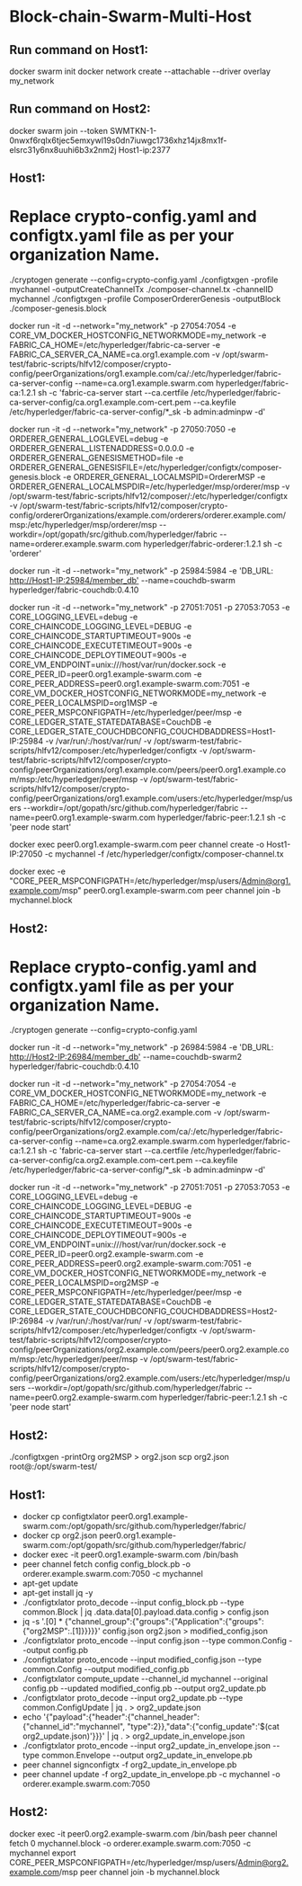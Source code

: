 # Block-chain-Swarm-Multi-Host
Run command on  Host1:
------------------------
docker swarm init
docker network create --attachable --driver overlay my_network

Run command on  Host2:
------------------------
docker swarm join --token SWMTKN-1-0nwxf6rqlx6tjec5emxywl19s0dn7iuwgc1736xhz14jx8mx1f-elsrc31y6nx8uuhi6b3x2nm2j Host1-ip:2377

Host1:
------
# Replace crypto-config.yaml and configtx.yaml file as per your organization Name.
./cryptogen generate --config=crypto-config.yaml
./configtxgen -profile mychannel -outputCreateChannelTx ./composer-channel.tx -channelID mychannel
./configtxgen -profile ComposerOrdererGenesis -outputBlock ./composer-genesis.block

docker run -it -d --network="my_network" -p 27054:7054 -e CORE_VM_DOCKER_HOSTCONFIG_NETWORKMODE=my_network -e FABRIC_CA_HOME=/etc/hyperledger/fabric-ca-server -e FABRIC_CA_SERVER_CA_NAME=ca.org1.example.com -v /opt/swarm-test/fabric-scripts/hlfv12/composer/crypto-config/peerOrganizations/org1.example.com/ca/:/etc/hyperledger/fabric-ca-server-config --name=ca.org1.example.swarm.com hyperledger/fabric-ca:1.2.1 sh -c 'fabric-ca-server start --ca.certfile /etc/hyperledger/fabric-ca-server-config/ca.org1.example.com-cert.pem --ca.keyfile /etc/hyperledger/fabric-ca-server-config/*_sk -b admin:adminpw -d'

docker run -it -d --network="my_network" -p 27050:7050 -e ORDERER_GENERAL_LOGLEVEL=debug -e ORDERER_GENERAL_LISTENADDRESS=0.0.0.0 -e ORDERER_GENERAL_GENESISMETHOD=file -e ORDERER_GENERAL_GENESISFILE=/etc/hyperledger/configtx/composer-genesis.block -e ORDERER_GENERAL_LOCALMSPID=OrdererMSP -e ORDERER_GENERAL_LOCALMSPDIR=/etc/hyperledger/msp/orderer/msp -v /opt/swarm-test/fabric-scripts/hlfv12/composer/:/etc/hyperledger/configtx -v /opt/swarm-test/fabric-scripts/hlfv12/composer/crypto-config/ordererOrganizations/example.com/orderers/orderer.example.com/msp:/etc/hyperledger/msp/orderer/msp --workdir=/opt/gopath/src/github.com/hyperledger/fabric --name=orderer.example.swarm.com hyperledger/fabric-orderer:1.2.1 sh -c 'orderer'

docker run -it -d --network="my_network" -p 25984:5984 -e 'DB_URL: <http://Host1-IP:25984/member_db'> --name=couchdb-swarm hyperledger/fabric-couchdb:0.4.10

docker run -it -d --network="my_network" -p 27051:7051 -p 27053:7053 -e CORE_LOGGING_LEVEL=debug -e CORE_CHAINCODE_LOGGING_LEVEL=DEBUG -e CORE_CHAINCODE_STARTUPTIMEOUT=900s -e CORE_CHAINCODE_EXECUTETIMEOUT=900s -e CORE_CHAINCODE_DEPLOYTIMEOUT=900s -e CORE_VM_ENDPOINT=unix:///host/var/run/docker.sock -e CORE_PEER_ID=peer0.org1.example-swarm.com -e CORE_PEER_ADDRESS=peer0.org1.example-swarm.com:7051 -e CORE_VM_DOCKER_HOSTCONFIG_NETWORKMODE=my_network -e CORE_PEER_LOCALMSPID=org1MSP -e CORE_PEER_MSPCONFIGPATH=/etc/hyperledger/peer/msp -e CORE_LEDGER_STATE_STATEDATABASE=CouchDB -e CORE_LEDGER_STATE_COUCHDBCONFIG_COUCHDBADDRESS=Host1-IP:25984 -v /var/run/:/host/var/run/ -v /opt/swarm-test/fabric-scripts/hlfv12/composer:/etc/hyperledger/configtx -v /opt/swarm-test/fabric-scripts/hlfv12/composer/crypto-config/peerOrganizations/org1.example.com/peers/peer0.org1.example.com/msp:/etc/hyperledger/peer/msp -v /opt/swarm-test/fabric-scripts/hlfv12/composer/crypto-config/peerOrganizations/org1.example.com/users:/etc/hyperledger/msp/users --workdir=/opt/gopath/src/github.com/hyperledger/fabric --name=peer0.org1.example-swarm.com hyperledger/fabric-peer:1.2.1 sh -c 'peer node start'

docker exec peer0.org1.example-swarm.com peer channel create -o Host1-IP:27050 -c mychannel -f /etc/hyperledger/configtx/composer-channel.tx

docker exec -e "CORE_PEER_MSPCONFIGPATH=/etc/hyperledger/msp/users/Admin@org1.example.com/msp" peer0.org1.example-swarm.com peer channel join -b mychannel.block


Host2:
---------
# Replace crypto-config.yaml and configtx.yaml file as per your organization Name.

./cryptogen generate --config=crypto-config.yaml

docker run -it -d --network="my_network" -p 26984:5984 -e 'DB_URL: <http://Host2-IP:26984/member_db'> --name=couchdb-swarm2 hyperledger/fabric-couchdb:0.4.10


docker run -it -d --network="my_network" -p 27054:7054 -e CORE_VM_DOCKER_HOSTCONFIG_NETWORKMODE=my_network -e FABRIC_CA_HOME=/etc/hyperledger/fabric-ca-server -e FABRIC_CA_SERVER_CA_NAME=ca.org2.example.com -v /opt/swarm-test/fabric-scripts/hlfv12/composer/crypto-config/peerOrganizations/org2.example.com/ca/:/etc/hyperledger/fabric-ca-server-config --name=ca.org2.example.swarm.com hyperledger/fabric-ca:1.2.1 sh -c 'fabric-ca-server start --ca.certfile /etc/hyperledger/fabric-ca-server-config/ca.org2.example.com-cert.pem --ca.keyfile /etc/hyperledger/fabric-ca-server-config/*_sk -b admin:adminpw -d'

docker run -it -d --network="my_network" -p 27051:7051 -p 27053:7053 -e CORE_LOGGING_LEVEL=debug -e CORE_CHAINCODE_LOGGING_LEVEL=DEBUG -e CORE_CHAINCODE_STARTUPTIMEOUT=900s -e CORE_CHAINCODE_EXECUTETIMEOUT=900s -e CORE_CHAINCODE_DEPLOYTIMEOUT=900s -e CORE_VM_ENDPOINT=unix:///host/var/run/docker.sock -e CORE_PEER_ID=peer0.org2.example-swarm.com -e CORE_PEER_ADDRESS=peer0.org2.example-swarm.com:7051 -e CORE_VM_DOCKER_HOSTCONFIG_NETWORKMODE=my_network -e CORE_PEER_LOCALMSPID=org2MSP -e CORE_PEER_MSPCONFIGPATH=/etc/hyperledger/peer/msp -e CORE_LEDGER_STATE_STATEDATABASE=CouchDB -e CORE_LEDGER_STATE_COUCHDBCONFIG_COUCHDBADDRESS=Host2-IP:26984 -v /var/run/:/host/var/run/ -v /opt/swarm-test/fabric-scripts/hlfv12/composer:/etc/hyperledger/configtx -v /opt/swarm-test/fabric-scripts/hlfv12/composer/crypto-config/peerOrganizations/org2.example.com/peers/peer0.org2.example.com/msp:/etc/hyperledger/peer/msp -v /opt/swarm-test/fabric-scripts/hlfv12/composer/crypto-config/peerOrganizations/org2.example.com/users:/etc/hyperledger/msp/users --workdir=/opt/gopath/src/github.com/hyperledger/fabric --name=peer0.org2.example-swarm.com hyperledger/fabric-peer:1.2.1 sh -c 'peer node start'

Host2:
-------------
./configtxgen -printOrg org2MSP > org2.json
scp org2.json root@<Replace-Host1-IP>:/opt/swarm-test/


Host1:
-------------
   - docker cp configtxlator peer0.org1.example-swarm.com:/opt/gopath/src/github.com/hyperledger/fabric/
   - docker cp  org2.json peer0.org1.example-swarm.com:/opt/gopath/src/github.com/hyperledger/fabric/
   - docker exec -it peer0.org1.example-swarm.com /bin/bash
   - peer channel fetch config config_block.pb -o orderer.example.swarm.com:7050 -c mychannel
   - apt-get update
   - apt-get install jq -y
   - ./configtxlator proto_decode --input config_block.pb --type common.Block | jq .data.data[0].payload.data.config > config.json
   - jq -s '.[0] * {"channel_group":{"groups":{"Application":{"groups": {"org2MSP":.[1]}}}}}' config.json org2.json >                        modified_config.json
   - ./configtxlator proto_encode --input config.json --type common.Config --output config.pb
   - ./configtxlator proto_encode --input modified_config.json --type common.Config --output modified_config.pb
   - ./configtxlator compute_update --channel_id mychannel --original config.pb --updated modified_config.pb --output org2_update.pb
   - ./configtxlator proto_decode --input org2_update.pb --type common.ConfigUpdate | jq . > org2_update.json
   - echo '{"payload":{"header":{"channel_header":{"channel_id":"mychannel", "type":2}},"data":{"config_update":'$(cat                        org2_update.json)'}}}' | jq . > org2_update_in_envelope.json
   - ./configtxlator proto_encode --input org2_update_in_envelope.json --type common.Envelope --output org2_update_in_envelope.pb
   - peer channel signconfigtx -f org2_update_in_envelope.pb
   - peer channel update -f org2_update_in_envelope.pb -c mychannel -o orderer.example.swarm.com:7050


Host2:
------------
docker exec -it peer0.org2.example-swarm.com /bin/bash
peer channel fetch 0 mychannel.block -o orderer.example.swarm.com:7050 -c mychannel
export CORE_PEER_MSPCONFIGPATH=/etc/hyperledger/msp/users/Admin@org2.example.com/msp
peer channel join -b mychannel.block

